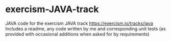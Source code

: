 # exercism-JAVA-track

JAVA code for the exercism JAVA track https://exercism.io/tracks/java
Includes a readme, any code written by me and corresponding unit tests (as provided with occasional additions when asked for by requirements)
